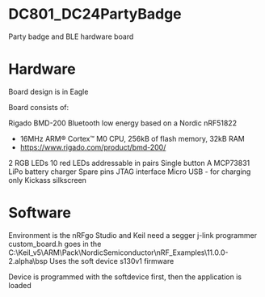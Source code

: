 # DC801_DC24PartyBadge
Party badge and BLE hardware board

# Hardware
Board design is in Eagle

Board consists of:

Rigado BMD-200 Bluetooth low energy based on a Nordic nRF51822
 - 16MHz ARM® Cortex™ M0 CPU, 256kB of flash memory, 32kB RAM
 - https://www.rigado.com/product/bmd-200/

2 RGB LEDs
10 red LEDs addressable in pairs
Single button
A MCP73831 LiPo battery charger
Spare pins
JTAG interface
Micro USB - for charging only
Kickass silkscreen

# Software
Environment is the nRFgo Studio and Keil
need a segger j-link programmer
custom_board.h goes in the C:\Keil_v5\ARM\Pack\NordicSemiconductor\nRF_Examples\11.0.0-2.alpha\bsp
Uses the soft device s130v1 firmware

Device is programmed with the softdevice first, then the application is loaded
